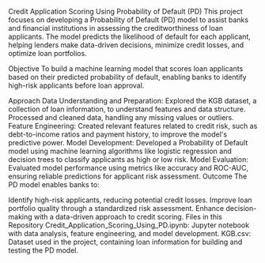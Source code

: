 Credit Application Scoring Using Probability of Default (PD)
This project focuses on developing a Probability of Default (PD) model to assist banks and financial institutions in assessing the creditworthiness of loan applicants. The model predicts the likelihood of default for each applicant, helping lenders make data-driven decisions, minimize credit losses, and optimize loan portfolios.

Objective
To build a machine learning model that scores loan applicants based on their predicted probability of default, enabling banks to identify high-risk applicants before loan approval.

Approach
Data Understanding and Preparation: Explored the KGB dataset, a collection of loan information, to understand features and data structure. Processed and cleaned data, handling any missing values or outliers.
Feature Engineering: Created relevant features related to credit risk, such as debt-to-income ratios and payment history, to improve the model's predictive power.
Model Development: Developed a Probability of Default model using machine learning algorithms like logistic regression and decision trees to classify applicants as high or low risk.
Model Evaluation: Evaluated model performance using metrics like accuracy and ROC-AUC, ensuring reliable predictions for applicant risk assessment.
Outcome
The PD model enables banks to:

Identify high-risk applicants, reducing potential credit losses.
Improve loan portfolio quality through a standardized risk assessment.
Enhance decision-making with a data-driven approach to credit scoring.
Files in this Repository
Credit_Application_Scoring_Using_PD.ipynb: Jupyter notebook with data analysis, feature engineering, and model development.
KGB.csv: Dataset used in the project, containing loan information for building and testing the PD model.
